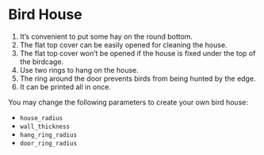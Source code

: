 # Bird House

[](https://www.youtube.com/watch?v=IRUEm-B8YaI)

1. It’s convenient to put some hay on the round bottom.
2. The flat top cover can be easily opened for cleaning the house.
3. The flat top cover won’t be opened if the house is fixed under the top of the birdcage. 
4. Use two rings to hang on the house.
5. The ring around the door prevents birds from being hunted by the edge. 
6. It can be printed all in once.

You may change the following parameters to create your own bird house:
- `house_radius`
- `wall_thickness`
- `hang_ring_radius`
- `door_ring_radius`

